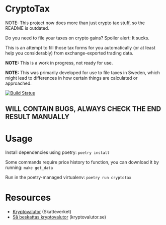 CryptoTax
=========

NOTE: This project now does more than just crypto tax stuff, so the README is outdated.

Do you need to file your taxes on crypto gains? Spoiler alert: It sucks.

This is an attempt to fill those tax forms for you automatically (or at least help you considerably) from exchange-exported trading data.

**NOTE:** This is a work in progress, not ready for use.

**NOTE:** This was primarily developed for use to file taxes in Sweden, which might lead to differences in how certain things are calculated or approached.

[![Build Status](https://travis-ci.org/ErikBjare/CryptoTax.svg?branch=master)](https://travis-ci.org/ErikBjare/CryptoTax)

## WILL CONTAIN BUGS, ALWAYS CHECK THE END RESULT MANUALLY


# Usage

Install dependencies using poetry: `poetry install`

Some commands require price history to function, you can download it by running: `make get_data`

Run in the poetry-managed virtualenv: `poetry run cryptotax`

# Resources

 - [Kryptovalutor](https://www.skatteverket.se/privat/skatter/vardepapper/andratillgangar/kryptovalutor.4.15532c7b1442f256bae11b60.html) (Skatteverket)
 - [Så beskattas kryptovalutor](https://www.kryptovalutor.se/sa-beskattas-kryptovalutor/) (kryptovalutor.se)
